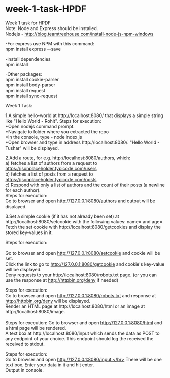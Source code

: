 # week-1-task-HPDF
Week 1 task for HPDF</br>
Note: Node and Express should be installed.</br>
Nodejs - http://blog.teamtreehouse.com/install-node-js-npm-windows</br>

-For express use NPM with this command:</br>
npm install express --save</br>

-install dependencies</br>
npm install</br>

-Other packages:</br>
npm install cookie-parser</br>
npm install body-parser</br>
npm install request</br>
npm install sync-request</br>

Week 1 Task:</br>

1.A simple hello-world at http://localhost:8080/​ that displays a simple string like "Hello World - Rohit".
Steps for execution:</br>
*Open nodejs command prompt.</br>
*Navigate to folder where you extracted the repo</br>
*In the console, type - node index.js</br>
*Open browser and type in address http://localhost:8080/. "Hello World - Tushar" will be displayed.</br>

2.Add a route, for e.g. http://localhost:8080/authors​, which:</br>
a) fetches a list of authors from a request to https://jsonplaceholder.typicode.com/users</br>
b) fetches a list of posts from a request to https://jsonplaceholder.typicode.com/posts</br>
c) Respond with only​ a list of authors and the count of their posts (a newline for each author).
</br>
Steps for execution:</br>
Go to browser and open http://127.0.0.1:8080/authors and output will be displayed.</br>

3.Set a simple cookie (if it has not already been set) at http://localhost:8080/setcookie​ with the following values: name= and age=.
Fetch the set cookie with http://localhost:8080/getcookies​ and display the stored key-values in it.</br>

Steps for execution:</br></br>
Go to browser and open http://127.0.0.1:8080/setcookie and cookie will be set.</br>
Click the link to go to http://127.0.0.1:8080/getcookie and cookie's key-value will be displayed.</br>
Deny requests to your http://localhost:8080/robots.txt​ page. (or you can use the response at http://httpbin.org/deny if needed)</br>

Steps for execution:</br>
Go to browser and open http://127.0.0.1:8080/robots.txt and response at http://httpbin.org/deny will be displayed.</br>
Render an HTML page at http://localhost:8080/html​ or an image at http://localhost:8080/image​.
</br></br>
Steps for execution:
Go to browser and open http://127.0.0.1:8080/html and a html page will be rendered.</br>
A text box at http://localhost:8080/input​ which sends the data as POST to any endpoint of your choice. This endpoint should log the received the received to stdout.</br>

Steps for execution:</br>
Go to browser and open http://127.0.0.1:8080/input.</br>
There will be one text box. Enter your data in it and hit enter.</br>
Output in console.</br>
